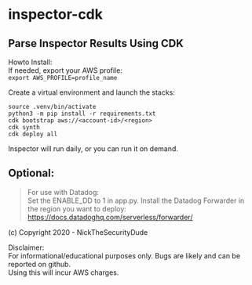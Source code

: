 # inspector-cdk

## Parse Inspector Results Using CDK

Howto Install:  
If needed, export your AWS profile:  
`export AWS_PROFILE=profile_name`

Create a virtual environment and launch the stacks:  
```python3 -m venv .venv  
source .venv/bin/activate   
python3 -m pip install -r requirements.txt  
cdk bootstrap aws://<account-id>/<region>  
cdk synth   
cdk deploy all
```

Inspector will run daily, or you can run it on demand.

## Optional:  
> For use with Datadog:  
Set the ENABLE_DD to 1 in app.py. 
Install the Datadog Forwarder in the region you want to deploy:  
<https://docs.datadoghq.com/serverless/forwarder/>

(c) Copyright 2020 - NickTheSecurityDude

Disclaimer:  
For informational/educational purposes only.  Bugs are likely and can be reported on github.  
Using this will incur AWS charges.
